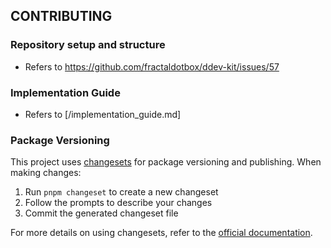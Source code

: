 ## CONTRIBUTING



### Repository setup and structure

- Refers to https://github.com/fractaldotbox/ddev-kit/issues/57


### Implementation Guide

- Refers to [/implementation_guide.md]


### Package Versioning

This project uses [changesets](https://github.com/changesets/changesets) for package versioning and publishing. When making changes:

1. Run `pnpm changeset` to create a new changeset
2. Follow the prompts to describe your changes
3. Commit the generated changeset file

For more details on using changesets, refer to the [official documentation](https://github.com/changesets/changesets/blob/main/docs/adding-a-changeset.md).
